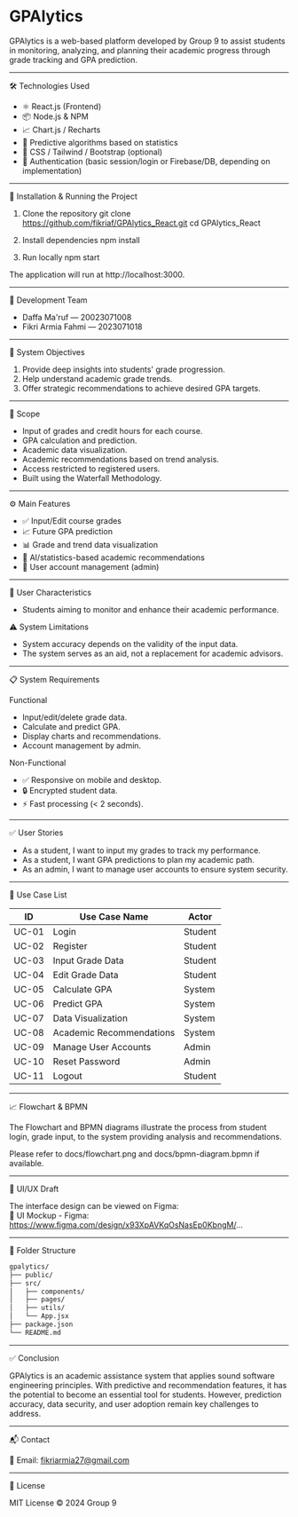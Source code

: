 # GPAlytics

GPAlytics is a web-based platform developed by Group 9 to assist students in monitoring, analyzing, and planning their academic progress through grade tracking and GPA prediction.

---

🛠 Technologies Used

- ⚛️ React.js (Frontend)
- 📦 Node.js & NPM
- 📈 Chart.js / Recharts
- 🧠 Predictive algorithms based on statistics
- 🎨 CSS / Tailwind / Bootstrap (optional)
- 🔐 Authentication (basic session/login or Firebase/DB, depending on implementation)

---

🚀 Installation & Running the Project

1. Clone the repository
   git clone https://github.com/fikriaf/GPAlytics_React.git
   cd GPAlytics_React

2. Install dependencies
   npm install

3. Run locally
   npm start

The application will run at http://localhost:3000.

---

👥 Development Team

- Daffa Ma'ruf — 20023071008  
- Fikri Armia Fahmi — 2023071018  

---

🎯 System Objectives

1. Provide deep insights into students' grade progression.
2. Help understand academic grade trends.
3. Offer strategic recommendations to achieve desired GPA targets.

---

📌 Scope

- Input of grades and credit hours for each course.
- GPA calculation and prediction.
- Academic data visualization.
- Academic recommendations based on trend analysis.
- Access restricted to registered users.
- Built using the Waterfall Methodology.

---

⚙️ Main Features

- ✅ Input/Edit course grades
- 📈 Future GPA prediction
- 📊 Grade and trend data visualization
- 🧠 AI/statistics-based academic recommendations
- 🔐 User account management (admin)

---

👤 User Characteristics

- Students aiming to monitor and enhance their academic performance.

⚠️ System Limitations

- System accuracy depends on the validity of the input data.
- The system serves as an aid, not a replacement for academic advisors.

---

📋 System Requirements

Functional
- Input/edit/delete grade data.
- Calculate and predict GPA.
- Display charts and recommendations.
- Account management by admin.

Non-Functional
- ✅ Responsive on mobile and desktop.
- 🔒 Encrypted student data.
- ⚡ Fast processing (< 2 seconds).

---

✅ User Stories

- As a student, I want to input my grades to track my performance.
- As a student, I want GPA predictions to plan my academic path.
- As an admin, I want to manage user accounts to ensure system security.

---

📌 Use Case List

| ID     | Use Case Name             | Actor     |
|--------|---------------------------|-----------|
| UC-01  | Login                     | Student   |
| UC-02  | Register                  | Student   |
| UC-03  | Input Grade Data          | Student   |
| UC-04  | Edit Grade Data           | Student   |
| UC-05  | Calculate GPA             | System    |
| UC-06  | Predict GPA               | System    |
| UC-07  | Data Visualization        | System    |
| UC-08  | Academic Recommendations  | System    |
| UC-09  | Manage User Accounts      | Admin     |
| UC-10  | Reset Password            | Admin     |
| UC-11  | Logout                    | Student   |

---

📈 Flowchart & BPMN

The Flowchart and BPMN diagrams illustrate the process from student login, grade input, to the system providing analysis and recommendations.

Please refer to docs/flowchart.png and docs/bpmn-diagram.bpmn if available.

---

🎨 UI/UX Draft

The interface design can be viewed on Figma:  
🔗 UI Mockup - Figma: https://www.figma.com/design/x93XpAVKqOsNasEp0KbngM/...

---

📁 Folder Structure
```bash
gpalytics/
├── public/
├── src/
│   ├── components/
│   ├── pages/
│   ├── utils/
│   └── App.jsx
├── package.json
└── README.md
```
---

✅ Conclusion

GPAlytics is an academic assistance system that applies sound software engineering principles. With predictive and recommendation features, it has the potential to become an essential tool for students. However, prediction accuracy, data security, and user adoption remain key challenges to address.

---

📬 Contact

📧 Email: fikriarmia27@gmail.com

---

📄 License

MIT License © 2024 Group 9
